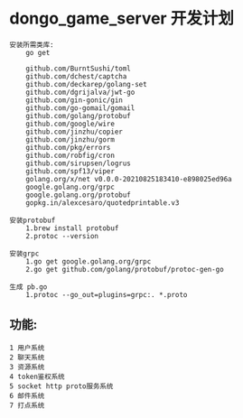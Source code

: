 # dongo_game_server 开发计划
    安装所需类库:
        go get 

        github.com/BurntSushi/toml
        github.com/dchest/captcha
        github.com/deckarep/golang-set
        github.com/dgrijalva/jwt-go
        github.com/gin-gonic/gin
        github.com/go-gomail/gomail
        github.com/golang/protobuf
        github.com/google/wire
        github.com/jinzhu/copier
        github.com/jinzhu/gorm
        github.com/pkg/errors
        github.com/robfig/cron
        github.com/sirupsen/logrus
        github.com/spf13/viper
        golang.org/x/net v0.0.0-20210825183410-e898025ed96a
        google.golang.org/grpc
        google.golang.org/protobuf
        gopkg.in/alexcesaro/quotedprintable.v3
    
    安装protobuf
        1.brew install protobuf
        2.protoc --version

    安装grpc
        1.go get google.golang.org/grpc
        2.go get github.com/golang/protobuf/protoc-gen-go

    生成 pb.go
        1.protoc --go_out=plugins=grpc:. *.proto

## 功能:
    1 用户系统
    2 聊天系统
    3 资源系统
    4 token鉴权系统
    5 socket http proto服务系统
    6 邮件系统
    7 打点系统
